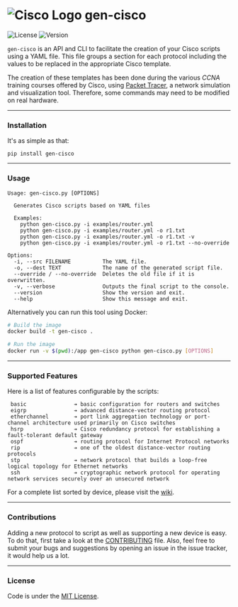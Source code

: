 # ![Cisco Logo](assets/cisco.png "Cisco logo") gen-cisco

![License](https://img.shields.io/badge/License-MIT-green.svg)
![Version](https://img.shields.io/badge/version-1.2.1-blue.svg)

`gen-cisco` is an API and CLI to facilitate the creation of your Cisco scripts
using a YAML file. This file groups a section for each protocol including the
values to be replaced in the appropriate Cisco template.

The creation of these templates has been done during the various _CCNA_ training
courses offered by Cisco, using [Packet
Tracer](https://www.netacad.com/courses/packet-tracer-download/), a network
simulation and visualization tool. Therefore, some commands may need to be
modified on real hardware.

---

### Installation

It's as simple as that:

```
pip install gen-cisco
```

---

### Usage

```
Usage: gen-cisco.py [OPTIONS]

  Generates Cisco scripts based on YAML files

  Examples:
    python gen-cisco.py -i examples/router.yml
    python gen-cisco.py -i examples/router.yml -o r1.txt
    python gen-cisco.py -i examples/router.yml -o r1.txt -v
    python gen-cisco.py -i examples/router.yml -o r1.txt --no-override

Options:
  -i, --src FILENAME          The YAML file.
  -o, --dest TEXT             The name of the generated script file.
  --override / --no-override  Deletes the old file if it is overwritten.
  -v, --verbose               Outputs the final script to the console.
  --version                   Show the version and exit.
  --help                      Show this message and exit.
```

Alternatively you can run this tool using Docker:

```bash
# Build the image
docker build -t gen-cisco .

# Run the image
docker run -v $(pwd):/app gen-cisco python gen-cisco.py [OPTIONS]
```

---

### Supported Features

Here is a list of features configurable by the scripts:

```
 basic               ➔ basic configuration for routers and switches
 eigrp               ➔ advanced distance-vector routing protocol
 etherchannel        ➔ port link aggregation technology or port-channel architecture used primarily on Cisco switches
 hsrp                ➔ Cisco redundancy protocol for establishing a fault-tolerant default gateway
 ospf                ➔ routing protocol for Internet Protocol networks
 rip                 ➔ one of the oldest distance-vector routing protocols
 stp                 ➔ network protocol that builds a loop-free logical topology for Ethernet networks
 ssh                 ➔ cryptographic network protocol for operating network services securely over an unsecured network
```

For a complete list sorted by device, please visit the [wiki](https://github.com/rememberYou/gen-cisco/wiki/Supported-Features).

---

### Contributions

Adding a new protocol to script as well as supporting a new device is easy. To
do that, first take a look at the [CONTRIBUTING](https://github.com/rememberYou/gen-cisco/blob/master/CONTRIBUTING.md)
file. Also, feel free to submit your bugs and suggestions by opening an issue in
the issue tracker, it would help us a lot.

---

### License

Code is under the [MIT License](https://github.com/rememberYou/gen-cisco/blob/master/LICENSE).
